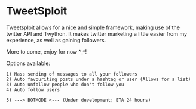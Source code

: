 # TweetSploit
Tweetsploit allows for a nice and simple framework, making use of the twitter API and Twython.
It makes twitter marketing a little easier from my experience, as well as gaining followers.

More to come, enjoy for now ^_^!

Options available:

    1) Mass sending of messages to all your followers
    2) Auto favouriting posts under a hashtag or user (Allows for a list)
    3) Auto unfollow people who don't follow you
    4) Auto follow users
    
    5) ---> BOTMODE <--- (Under development; ETA 24 hours)

